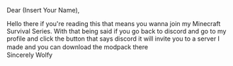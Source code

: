 Dear (Insert Your Name),

Hello there if you're reading this that means you wanna join my Minecraft Survival Series. With that being said if you 
go back to discord and go to my profile and click the button that says discord it will invite you to a server 
I made and you can download the modpack there
 ㅤ                                                                                  
 Sincerely Wolfy
